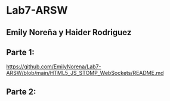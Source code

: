 # Lab7-ARSW
## Emily Noreña y Haider Rodriguez

## Parte 1:
https://github.com/EmilyNorena/Lab7-ARSW/blob/main/HTML5_JS_STOMP_WebSockets/README.md

## Parte 2:

